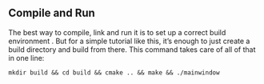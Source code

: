 ## Compile and Run
The best way to compile, link and run it is to set up a correct build environment . But for a simple tutorial like this, it’s enough to just create a build directory and build from there. This command takes care of all of that in one line:

```shell script
mkdir build && cd build && cmake .. && make && ./mainwindow
```
